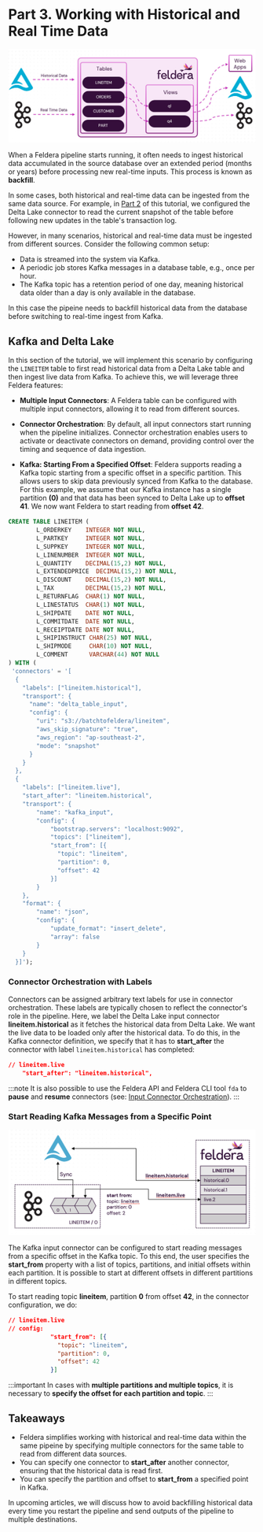 # Part 3. Working with Historical and Real Time Data

![Architecture Diagram showing Historical and Live Data Ingestion](./main-arch.jpeg)

When a Feldera pipeline starts running, it often needs to ingest historical data
accumulated in the source database over an extended period (months or years)
before processing new real-time inputs. This process is known as **backfill**.

In some cases, both historical and real-time data can be ingested from the same
data source. For example, in [Part 2](part2) of this tutorial, we configured the
Delta Lake connector to read the current snapshot of the table before following
new updates in the table's transaction log.

However, in many scenarios, historical and real-time data must be ingested from
different sources. Consider the following common setup:

- Data is streamed into the system via Kafka.
- A periodic job stores Kafka messages in a database table, e.g., once per hour.
- The Kafka topic has a retention period of one day, meaning historical data older
  than a day is only available in the database.

In this case the pipeine needs to backfill historical data from the database
before switching to real-time ingest from Kafka.

## Kafka and Delta Lake

In this section of the tutorial, we will implement this scenario by configuring
the `LINEITEM` table to first read historical data from a Delta Lake table and
then ingest live data from Kafka. To achieve this, we will leverage three Feldera
features:

- **Multiple Input Connectors**: A Feldera table can be configured with multiple
  input connectors, allowing it to read from different sources.

- **Connector Orchestration**: By default, all input connectors start running
  when the pipeline initializes. Connector orchestration enables users to
  activate or deactivate connectors on demand, providing control over the timing
  and sequence of data ingestion.

- **Kafka: Starting From a Specified Offset**: Feldera supports reading a Kafka
  topic starting from a specific offset in a specific partition. This allows users to
  skip data previously synced from Kafka to the database.
  For this example, we assume that our Kafka instance has a single partition
  **(0)** and that data has been synced to Delta Lake up to **offset 41**.
  We now want Feldera to start reading from **offset 42**.

```sql
CREATE TABLE LINEITEM (
        L_ORDERKEY    INTEGER NOT NULL,
        L_PARTKEY     INTEGER NOT NULL,
        L_SUPPKEY     INTEGER NOT NULL,
        L_LINENUMBER  INTEGER NOT NULL,
        L_QUANTITY    DECIMAL(15,2) NOT NULL,
        L_EXTENDEDPRICE  DECIMAL(15,2) NOT NULL,
        L_DISCOUNT    DECIMAL(15,2) NOT NULL,
        L_TAX         DECIMAL(15,2) NOT NULL,
        L_RETURNFLAG  CHAR(1) NOT NULL,
        L_LINESTATUS  CHAR(1) NOT NULL,
        L_SHIPDATE    DATE NOT NULL,
        L_COMMITDATE  DATE NOT NULL,
        L_RECEIPTDATE DATE NOT NULL,
        L_SHIPINSTRUCT CHAR(25) NOT NULL,
        L_SHIPMODE     CHAR(10) NOT NULL,
        L_COMMENT      VARCHAR(44) NOT NULL
) WITH (
 'connectors' = '[
  {
    "labels": ["lineitem.historical"],
    "transport": {
      "name": "delta_table_input",
      "config": {
        "uri": "s3://batchtofeldera/lineitem",
        "aws_skip_signature": "true",
        "aws_region": "ap-southeast-2",
        "mode": "snapshot"
      }
    }
  },
  {
    "labels": ["lineitem.live"],
    "start_after": "lineitem.historical",
    "transport": {
        "name": "kafka_input",
        "config": {
            "bootstrap.servers": "localhost:9092",
            "topics": ["lineitem"],
            "start_from": [{
              "topic": "lineitem",
              "partition": 0,
              "offset": 42
            }]
        }
    },
    "format": {
        "name": "json",
        "config": {
            "update_format": "insert_delete",
            "array": false
        }
    }
  }]');
```

### Connector Orchestration with Labels

Connectors can be assigned arbitrary text labels for use in connector orchestration. These labels are typically chosen to reflect the connector's role in the pipeline. Here, we label the Delta Lake input connector  **lineitem.historical**
as it fetches the historical data from Delta Lake. We want the live data to be loaded only after
the historical data. To do this, in the Kafka connector definition, we specify
that it has to **start_after** the connector with label `lineitem.historical` has completed:
```json
// lineitem.live
    "start_after": "lineitem.historical",
```

:::note
It is also possible to use the Feldera API and Feldera CLI tool `fda` to **pause** and **resume**
connectors (see: [Input Connector Orchestration](https://docs.feldera.com/connectors/orchestration/)).
:::

### Start Reading Kafka Messages from a Specific Point

![Architecture Diagram showing Kafka Messages Ingestion from a Specific Point](./input-orchestration.png)

The Kafka input connector can be configured to start reading messages from a specific offset in the Kafka topic.
To this end, the user specifies the **start_from** property with a list of topics,
partitions, and initial offsets within each partition. It is possible to
start at different offsets in different partitions in different topics.

To start reading topic **lineitem**, partition **0** from offset **42**, in the connector configuration, we do:

```json
// lineitem.live
// config:
            "start_from": [{
              "topic": "lineitem",
              "partition": 0,
              "offset": 42
            }]
```

:::important
In cases with **multiple partitions and multiple topics**, it is necessary to
**specify the offset for each partition and topic**.
:::


## Takeaways

- Feldera simplifies working with historical and real-time data within the same pipeine by specifying multiple
  connectors for the same table to read from different data sources.
- You can specify one connector to **start_after** another connector, ensuring that the
  historical data is read first.
- You can specify the partition and offset to **start_from** a specified point in Kafka.

In upcoming articles, we will discuss how to avoid backfilling historical data every time you
restart the pipeline and send outputs of the pipeline to multiple destinations.
